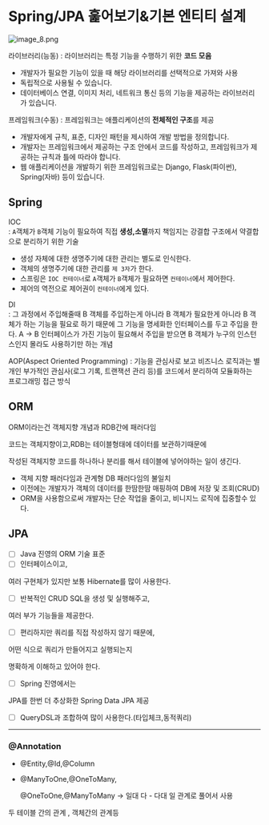 # Spring/JPA 훑어보기&기본 엔티티 설계  
![image_8.png](image_8.png)  

라이브러리(능동)
: 라이브러리는 특정 기능을 수행하기 위한 **코드 모음**
+ 개발자가 필요한 기능이 있을 때 해당 라이브러리를 선택적으로 가져와 사용
+ 독립적으로 사용될 수 있습니다.
+ 데이터베이스 연결, 이미지 처리, 네트워크 통신 등의 기능을 제공하는 라이브러리가 있습니다.
  
프레임워크(수동)
: 프레임워크는 애플리케이션의 **전체적인 구조**를 제공 
+ 개발자에게 규칙, 표준, 디자인 패턴을 제시하여 개발 방법을 정의합니다.
+ 개발자는 프레임워크에서 제공하는 구조 안에서 코드를 작성하고, 프레임워크가 제공하는 규칙과 틀에 따라야 합니다.
+ 웹 애플리케이션을 개발하기 위한 프레임워크로는 Django, Flask(파이썬), Spring(자바) 등이 있습니다.  
 

## Spring  

IOC  
: `A`객체가 `B`객체 기능이 필요하여 직접 **생성,소멸**까지 책임지는 강결합 구조에서 
약결합으로 분리하기 위한 기술
+ 생성 자체에 대한 생명주기에 대한 관리는 별도로 인식한다.
+ 객체의 생명주기에 대한 관리를 `제 3자`가 한다.
+ 스프링은 `IOC 컨테이너`로 `A`객체가 `B`객체가 필요하면 `컨테이너`에서 제어한다.  
+ 제어의 역전으로 제어권이 `컨테이너`에게 있다.
  
DI  
: 그 과정에서 주입해줄때 B 객체를 주입하는게 아니라
B 객체가 필요한게 아니라 B 객체가 하는 기능을 필요로 하기 때문에 그 기능을 명세화한 인터페이스를 두고 주입을 한다. A → B 인터페이스가 가진 기능이 필요해서 주입을 받으면
B 객체가 누구의 인스턴스인지 몰라도 사용하기만 하는 개념

AOP(Aspect Oriented Programming)
: 기능을 관심사로 보고 비즈니스 로직과는 별개인 부가적인 관심사(로그 기록, 트랜잭션 관리 등)를 코드에서 분리하여 모듈화하는 프로그래밍 접근 방식

## ORM

ORM이라는건 객체지향 개념과 RDB간에 패러다임

코드는 객체지향이고,RDB는 테이블형태에 데이터를 보관하기때문에

작성된 객체지향 코드를 하나하나 분리를 해서 테이블에 넣어야하는 일이 생긴다.

- 객체 지향 패러다임과 관계형 DB 패러다임의 불일치
- 이전에는 개발자가 객체의 데이터를 한땀한땀 매핑하여 DB에 저장 및 조회(CRUD)
- ORM을 사용함으로써 개발자는 단순 작업을 줄이고, 비니지느 로직에 집중할수 있다.

## JPA

- [ ]  Java 진영의 ORM 기술 표준
- [ ]  인터페이스이고,

  여러 구현체가 있지만 보통 Hibernate를 많이 사용한다.

- [ ]  반복적인 CRUD SQL을 생성 및 실행해주고,

  여러 부가 기능들을 제공한다.

- [ ]  편리하지만 쿼리를 직접 작성하지 않기 때문에,

  어떤 식으로 쿼리가 만들어지고 실행되는지

  명확하게 이해하고 있어야 한다.

- [ ]  Spring 진영에서는

  JPA를 한번 더 추상화한 Spring Data JPA 제공

- [ ]  QueryDSL과 조합하여 많이 사용한다.(타입체크,동적쿼리)

---

### @Annotation

- @Entity,@Id,@Column
- @ManyToOne,@OneToMany,

  @OneToOne,@ManyToMany → 일대 다 - 다대 일 관계로 풀어서 사용


두 테이블 간의 관계 , 객체간의 관계등